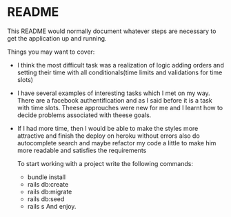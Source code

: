 # README

This README would normally document whatever steps are necessary to get the
application up and running.

Things you may want to cover:

* I think the most difficult task was a realization of logic adding orders 
  and setting their time with all conditionals(time limits and validations for time slots)

* I have several examples of interesting tasks which I met on my way. 
  There are a facebook authentification and as I said before it is a task with time slots. 
  Theese approuches were new for me and I learnt how to decide problems associated with theese goals.
  
* If I had more time, then I would be able to make the styles more attractive 
  and finish the deploy on heroku without errors also do autocomplete search
  and maybe refactor my code a little to make him more readable 
  and satisfies the requirements
  
  To start working with a project write the following commands:
    - bundle install
    - rails db:create
    - rails db:migrate
    - rails db:seed
    - rails s
  And enjoy.
